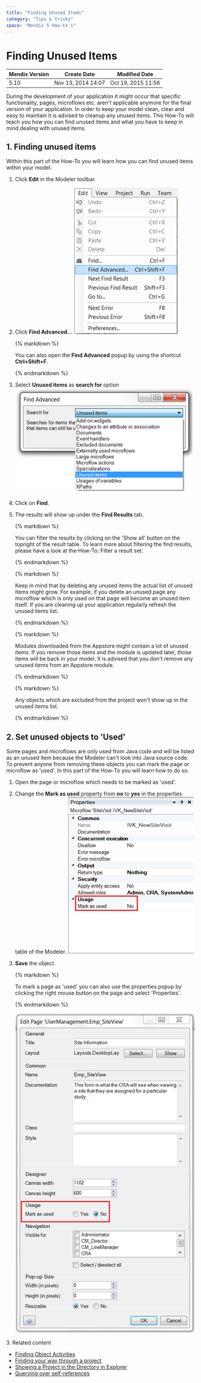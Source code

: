 ```yaml
---
title: "Finding Unused Items"
category: "Tips & Tricks"
space: "Mendix 5 How-to's"
---
```

# Finding Unused Items

<table><thead><tr><th class="confluenceTh">Mendix Version</th><th class="confluenceTh">Create Date</th><th colspan="1" class="confluenceTh">Modified Date</th></tr></thead><tbody><tr><td class="confluenceTd">5.10</td><td class="confluenceTd">Nov 13, 2014 14:07</td><td colspan="1" class="confluenceTd">Oct 19, 2015 11:56</td></tr></tbody></table>



During the development of your application it might occur that specific functionality, pages, microflows etc. aren't applicable anymore for the final version of your application. In order to keep your model clean, clear and easy to maintain it is advised to cleanup any unused items. This How-To will teach you how you can find unused items and what you have to keep in mind dealing with unused items.

## 1\. Finding unused items

Within this part of the How-To you will learn how you can find unused items within your model.

1.  Click **Edit** in the Modeler toolbar.
2.  Click **Find Advanced...**
    ![](attachments/8782796/8946051.png)

    <div class="alert alert-info">{% markdown %}

    You can also open the **Find Advanced** popup by using the shortcut **Ctrl+Shift+F**.

    {% endmarkdown %}</div>
3.  Select **Unused items** as **search for** option
    ![](attachments/8782796/8946097.png)
4.  Click on **Find**.
5.  The results will show up under the **Find Results** tab.

    <div class="alert alert-info">{% markdown %}

    You can filter the results by clicking on the 'Show all' button on the topright of the result table. To learn more about filtering the find results, please have a look at the How-To: Filter a result set.

    {% endmarkdown %}</div><div class="alert alert-info">{% markdown %}

    Keep in mind that by deleting any unused items the actual list of unused items might grow. For example, if you delete an unused page any microflow which is only used on that page will become an unused item itself. If you are cleaning up your application regularly refresh the unused items list.

    {% endmarkdown %}</div><div class="alert alert-info">{% markdown %}

    Modules downloaded from the Appstore might contain a lot of unused items. If you remove those items and the module is updated later, those items will be back in your model. It is advised that you don't remove any unused items from an Appstore module.

    {% endmarkdown %}</div><div class="alert alert-warning">{% markdown %}

    Any objects which are excluded from the project won't show up in the unused items list.

    {% endmarkdown %}</div>

## 2\. Set unused objects to 'Used' 

Some pages and microflows are only used from Java code and will be listed as an unused item because the Modeler can't look into Java source code. To prevent anyone from removing these objects you can mark the page or microflow as 'used'. In this part of the How-To you will learn how to do so.

1.  Open the page or microflow which needs to be marked as 'used'.
2.  Change the **Mark as used** property from **no** to **yes** in the properties table of the Modeler.
    ![](attachments/8782796/8946098.png)
3.  **Save** the object.

    <div class="alert alert-info">{% markdown %}

    To mark a page as 'used' you can also use the properties popup by clicking the right mouse button on the page and select 'Properties'.

    {% endmarkdown %}</div>

    ![](attachments/8782796/8946099.png)

3\. Related content

*   [Finding Object Activities](/howto50/finding-object-activities)
*   [Finding your way through a project](/howto50/finding-your-way-through-a-project)
*   [Showing a Project in the Directory in Explorer](/howto50/showing-a-project-in-the-directory-in-explorer)
*   [Querying over self-references](/howto50/querying-over-self-references)
